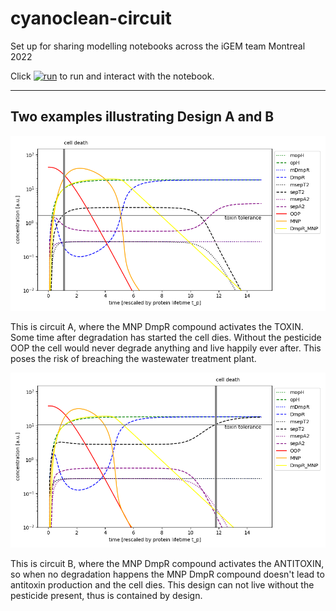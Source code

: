# cyanoclean-circuit


Set up for sharing modelling notebooks across the iGEM team Montreal 2022

Click [![run](https://mybinder.org/badge_logo.svg)](https://mybinder.org/v2/gh/han-ol/cyanoclean-circuit/main?labpath=circuit_simulation.ipynb) to run and interact with the notebook.

---

## Two examples illustrating Design A and B

![Design A](/designA-cell-death.png)

This is circuit A, where the MNP DmpR compound activates the TOXIN. Some time after degradation has started the cell dies. Without the pesticide OOP the cell would never degrade anything and live happily ever after. This poses the risk of breaching the wastewater treatment plant.



![Design B](/designB-cell-death.png)

This is circuit B, where the MNP DmpR compound activates the ANTITOXIN, so when no degradation happens the MNP DmpR compound doesn't lead to antitoxin production and the cell dies. This design can not live without the pesticide present, thus is contained by design.
